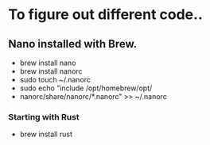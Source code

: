 # To figure out different code..

## Nano installed with Brew.

- brew install nano
- brew install nanorc
- sudo touch ~/.nanorc
- sudo echo "include /opt/homebrew/opt/ 
- nanorc/share/nanorc/*.nanorc" >> ~/.nanorc


### Starting with Rust
    
- brew install rust
